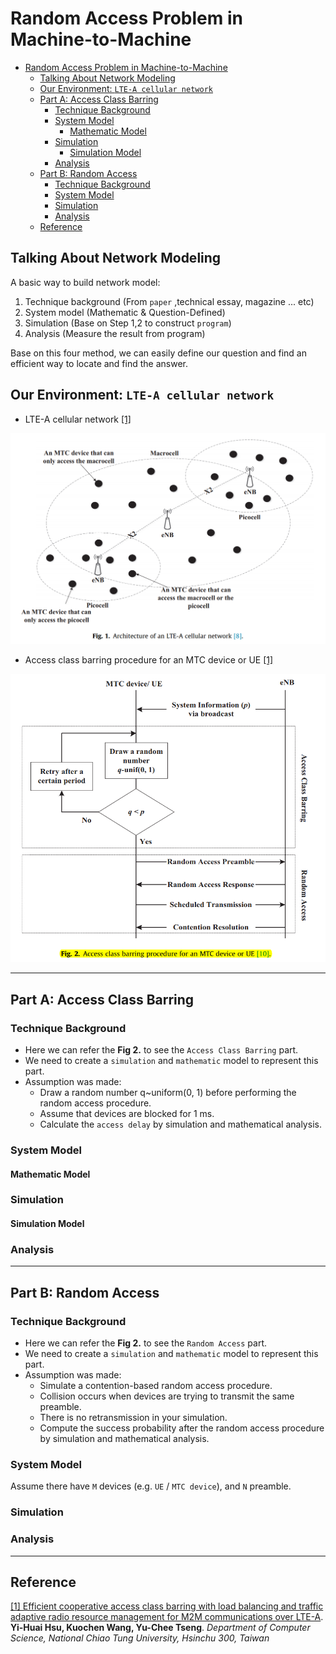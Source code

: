 # Random Access Problem in Machine-to-Machine

<!-- TOC -->

- [Random Access Problem in Machine-to-Machine](#random-access-problem-in-machine-to-machine)
    - [Talking About Network Modeling](#talking-about-network-modeling)
    - [Our Environment: `LTE-A cellular network`](#our-environment-lte-a-cellular-network)
    - [Part A: Access Class Barring](#part-a-access-class-barring)
        - [Technique Background](#technique-background)
        - [System Model](#system-model)
            - [Mathematic Model](#mathematic-model)
        - [Simulation](#simulation)
            - [Simulation Model](#simulation-model)
        - [Analysis](#analysis)
    - [Part B: Random Access](#part-b-random-access)
        - [Technique Background](#technique-background)
        - [System Model](#system-model)
        - [Simulation](#simulation)
        - [Analysis](#analysis)
    - [Reference](#reference)

<!-- /TOC -->
## Talking About Network Modeling

A basic way to build network model:
1. Technique background (From `paper` ,technical essay, magazine ... etc)
2. System model (Mathematic & Question-Defined)
3. Simulation (Base on Step 1,2 to construct `program`)
4. Analysis (Measure the result from program)

Base on this four method, we can easily define our question and find an efficient way to locate and find the answer.

## Our Environment: `LTE-A cellular network`

* LTE-A cellular network [ [1] ](#reference)

![](../res/demo/LTE-A.png)

* Access class barring procedure for an MTC device or UE [ [1] ](#reference)

![](../res/demo/access-class-barring.png)

---
## Part A: Access Class Barring

### Technique Background

* Here we can refer the **Fig 2.** to see the `Access Class Barring` part.
* We need to create a `simulation` and `mathematic` model to represent this part.
* Assumption was made:
    * Draw a random number q~uniform(0, 1) before performing the random access procedure.
    * Assume that devices are blocked for 1 ms. 
    * Calculate the `access delay` by simulation and mathematical analysis.

### System Model 

#### Mathematic Model

### Simulation 

#### Simulation Model

### Analysis 

---
## Part B: Random Access

### Technique Background

* Here we can refer the **Fig 2.** to see the `Random Access` part.
* We need to create a `simulation` and `mathematic` model to represent this part.
* Assumption was made:
    * Simulate a contention-based random access procedure. 
    * Collision occurs when devices are trying to transmit the same preamble.
    * There is no retransmission in your simulation.
    * Compute the success probability after the random access procedure by simulation and mathematical analysis.

### System Model 

Assume there have `M` devices (e.g. `UE` / `MTC device`), and `N` preamble.

### Simulation 

### Analysis 

---
## Reference

[[1] Efficient cooperative access class barring with load balancing and traffic adaptive radio resource management for M2M communications over LTE-A](). **Yi-Huai Hsu, Kuochen Wang, Yu-Chee Tseng**. *Department of Computer Science, National Chiao Tung University, Hsinchu 300, Taiwan*